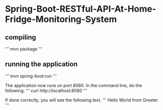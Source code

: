# Spring-Boot-RESTful-API-At-Home-Fridge-Monitoring-System


## compiling
'''
mvn package
'''


## running the application
'''
mvn spring-boot:run
'''

The application now runs on port 8080. In the command line, do the following:
'''
	curl http://localhost:8080
'''

If done correctly, you will see the following text.
'''
	Hello World from Greeter
'''
